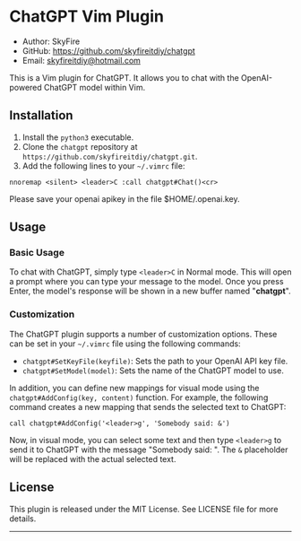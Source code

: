# ChatGPT Vim Plugin

- Author: SkyFire
- GitHub: https://github.com/skyfireitdiy/chatgpt
- Email: skyfireitdiy@hotmail.com

This is a Vim plugin for ChatGPT. It allows you to chat with the OpenAI-powered ChatGPT model within Vim.

## Installation

1. Install the `python3` executable.
2. Clone the `chatgpt` repository at `https://github.com/skyfireitdiy/chatgpt.git`.
3. Add the following lines to your `~/.vimrc` file:

```
nnoremap <silent> <leader>C :call chatgpt#Chat()<cr>
```

Please save your openai apikey in the file $HOME/.openai.key.

## Usage 

### Basic Usage

To chat with ChatGPT, simply type `<leader>C` in Normal mode. This will open a prompt where you can type your message to the model. Once you press Enter, the model's response will be shown in a new buffer named "__chatgpt__".

### Customization

The ChatGPT plugin supports a number of customization options. These can be set in your `~/.vimrc` file using the following commands:

- `chatgpt#SetKeyFile(keyfile)`: Sets the path to your OpenAI API key file.
- `chatgpt#SetModel(model)`: Sets the name of the ChatGPT model to use.

In addition, you can define new mappings for visual mode using the `chatgpt#AddConfig(key, content)` function. For example, the following command creates a new mapping that sends the selected text to ChatGPT:

```
call chatgpt#AddConfig('<leader>g', 'Somebody said: &')
```

Now, in visual mode, you can select some text and then type `<leader>g` to send it to ChatGPT with the message "Somebody said: <selected text>". The `&` placeholder will be replaced with the actual selected text.

## License

This plugin is released under the MIT License. See LICENSE file for more details.

--------------------------------------------------
